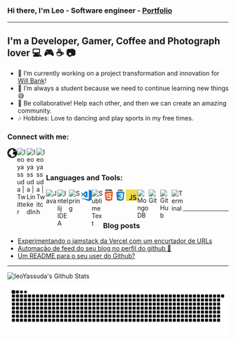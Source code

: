 ### Hi there, I'm Leo - Software engineer - [Portfolio][website]

---

## I'm a Developer, Gamer, Coffee and Photograph lover 💻 🎮 ☕ 📷

- 🔭 I’m currently working on a project transformation and innovation for [Will Bank][company]!
- 🌱 I’m always a student because we need to continue learning new things 😅
- 👯 Be collaborative! Help each other, and then we can create an amazing community.
- 🎶 Hobbies: Love to dancing and play sports in my free times.

### Connect with me:

[<img align="left" alt="leoyas.netlify.app" width="22px" src="https://raw.githubusercontent.com/iconic/open-iconic/master/svg/globe.svg" />][website]
[<img align="left" alt="leo yassuda | Twitter" width="22px" src="https://cdn.jsdelivr.net/npm/simple-icons@v3/icons/twitter.svg" />][twitter]
[<img align="left" alt="leo yassuda | LinkedIn" width="22px" src="https://cdn.jsdelivr.net/npm/simple-icons@v3/icons/linkedin.svg" />][linkedin]
[<img align="left" alt="leo yassuda | Twitch" width="22px" src="https://cdn.jsdelivr.net/npm/simple-icons@3.4.0/icons/twitch.svg" />][twitch]

<br />
<br />

### Languages and Tools:

<img align="left" alt="Java" width="26px" src="https://img.icons8.com/color/48/000000/java-coffee-cup-logo.png" />
<img align="left" alt="Intellij IDEA" width="26px" src="https://img.icons8.com/color/48/000000/intellij-idea.png" />
<img align="left" alt="Spring" width="26px" src="https://img.icons8.com/color/48/000000/spring-logo.png" />
<img align="left" alt="Visual Studio Code" width="26px" src="https://raw.githubusercontent.com/github/explore/80688e429a7d4ef2fca1e82350fe8e3517d3494d/topics/visual-studio-code/visual-studio-code.png" />
<img align="left" alt="SublimeText" width="26px" src="https://img.icons8.com/color/48/000000/sublime-text.png" />
<img align="left" alt="HTML5" width="26px" src="https://raw.githubusercontent.com/github/explore/80688e429a7d4ef2fca1e82350fe8e3517d3494d/topics/html/html.png" />
<img align="left" alt="CSS3" width="26px" src="https://raw.githubusercontent.com/github/explore/80688e429a7d4ef2fca1e82350fe8e3517d3494d/topics/css/css.png" />
<img align="left" alt="JavaScript" width="26px" src="https://raw.githubusercontent.com/github/explore/80688e429a7d4ef2fca1e82350fe8e3517d3494d/topics/javascript/javascript.png" />
<img align="left" alt="MongoDB" width="26px" src="https://img.icons8.com/color/48/000000/mongodb.png" />
<img align="left" alt="Git" width="26px" src="https://img.icons8.com/color/48/000000/git.png" />
<img align="left" alt="GitHub" width="26px" src="https://img.icons8.com/color/48/000000/github--v1.png" />
<img align="left" alt="Terminal" width="26px" src="https://img.icons8.com/color/48/000000/console.png" />

<br />
<br />

---

### Blog posts

<!-- BLOG-POST-LIST:START -->
- [Experimentando o jamstack da Vercel com um encurtador de URLs](https://dev.to/leoyassuda/experimentando-o-jamstack-da-vercel-com-um-encurtador-de-urls-2be6)
- [Automação de feed do seu blog no perfil do github 🤖](https://dev.to/leoyassuda/automacao-de-feed-do-seu-blog-no-perfil-do-github-41g0)
- [Um README para o seu user do Github?](https://dev.to/leoyassuda/um-readme-para-o-seu-user-do-github-27pf)
<!-- BLOG-POST-LIST:END -->

---

<img align="left" alt="leoYassuda's Github Stats" src="https://github-readme-stats.vercel.app/api?username=leoyassuda&show_icons=true&hide_border=true&theme=tokyonight" />

[website]: https://www.leoyas.com/
[twitter]: https://twitter.com/leo_yassuda
[linkedin]: https://www.linkedin.com/in/leonardo-yassuda/
[twitch]: https://www.twitch.tv/leo_yassuda
[company]: https://www.willbank.com.br/

<br />

![Snake animation](https://github.com/leoyassuda/leoyassuda/blob/output/github-contribution-grid-snake.svg)

